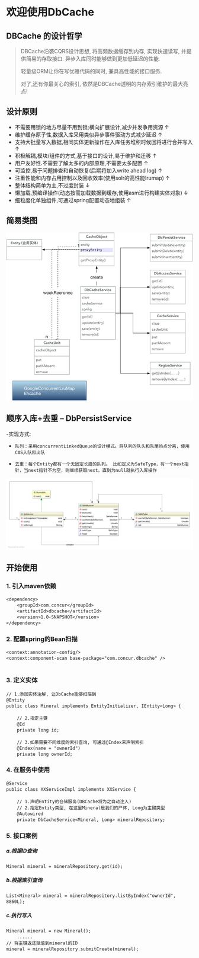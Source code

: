 # 欢迎使用DbCache

## DBCache 的设计哲学

>DBCache沿袭CQRS设计思想, 将高频数据缓存到内存, 实现快速读写, 并提供简易的存取接口. 异步入库同时能够做到更加低延迟的性能. 
>
>轻量级ORM让你在写优雅代码的同时, 兼具高性能的接口服务.
>
>对了,还有你最关心的索引, 依然是DBCache透明的内存索引维护的最大亮点!
>

## 设计原则

* 不需要用锁的地方尽量不用到锁;横向扩展设计,减少并发争用资源 ↑
* 维护缓存原子性,数据入库采用类似异步事件驱动方式减少延迟 ↑
* 支持大批量写入数据,相同实体更新操作在入库任务堆积时候回将进行合并写入 ↑
* 积极解耦,模块/组件的方式,基于接口的设计,易于维护和迁移 ↑
* 用户友好性.不需要了解太多的内部原理,不需要太多配置 ↑
* 可监控,易于问题排查和自动恢复(后期将加入write ahead log) ↑
* 注重性能和内存占用控制以及回收效率(使用solr的高性能lrumap) ↑
* 整体结构简单为主,不过度封装 ↓
* 懒加载,预编译操作(动态按需加载数据到缓存,使用asm进行构建实体对象)  ↓
* 细粒度化单独组件,可通过spring配置动态地组装 ↑


## 简易类图
![图片 1](https://raw.githubusercontent.com/Jakegogo/dbcache/master/screenshots/pic2.png)


## 顺序入库+去重 – DbPersistService
-实现方式:
*     队列：采用concurrentLinkedQueue的设计模式。将队列的队头和队尾热点分离，使用CAS入队和出队
*     去重：每个Entity都有一个无固定长度的队列。 比如定义为SafeType，有一个next指针，当next指针不为空，则继续获取next，直到为null就执行入库操作
![图片 2](https://raw.githubusercontent.com/Jakegogo/dbcache/master/screenshots/pic1.png)



## 开始使用
### 1. 引入maven依赖
   
```
<dependency>
    <groupId>com.concur</groupId>
    <artifactId>dbcache</artifactId>
    <version>1.0-SNAPSHOT</version>
</dependency>
```

### 2. 配置spring的Bean扫描

```
<context:annotation-config/>
<context:component-scan base-package="com.concur.dbcache" />
	
```

### 3. 定义实体

```
// 1.添加实体注解, 让DbCache能够扫描到
@Entity
public class Mineral implements EntityInitializer, IEntity<Long> {

    // 2.指定主键
    @Id
    private long id;

    // 3.如果需要不同维度的索引查询, 可通过@Index来声明索引
    @Index(name = "ownerId")
    private long ownerId;
```


### 4. 在服务中使用

```
@Service
public class XXServiceImpl implements XXService {

    // 1.声明Entity的仓储服务(DBCache将为之自动注入)
    // 2.指定Entity类型, 在这里Mineral是我们的尸体, Long为主键类型
    @Autowired
    private DbCacheService<Mineral, Long> mineralRepository;
```

### 5. 接口案例

##### a.根据ID查询
```
Mineral mineral = mineralRepository.get(id);
```

##### b.根据索引查询
```
List<Mineral> mineral = mineralRepository.listByIndex("ownerId", 8860L);
```
##### c.执行写入
```
Mineral mineral = new Mineral();
    ......
// 将主键返还赋值到mineral的ID
mineral = mineralRepository.submitCreate(mineral);
```



